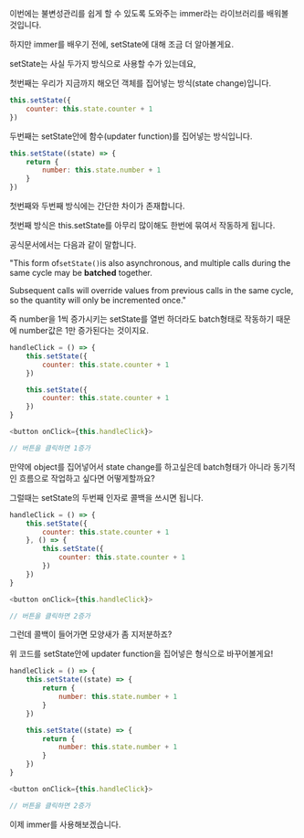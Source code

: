 이번에는 불변성관리를 쉽게 할 수 있도록 도와주는 immer라는 라이브러리를 배워볼 것입니다.

하지만 immer를 배우기 전에, setState에 대해 조금 더 알아볼게요.

setState는 사실 두가지 방식으로 사용할 수가 있는데요,

첫번째는 우리가 지금까지 해오던 객체를 집어넣는 방식\(state change\)입니다.

```jsx
this.setState({
    counter: this.state.counter + 1
})
```

두번째는 setState안에 함수\(updater function\)를 집어넣는 방식입니다.

```jsx
this.setState((state) => {
    return {
        number: this.state.number + 1
    }
})
```

첫번째와 두번째 방식에는 간단한 차이가 존재합니다.

첫번째 방식은 this.setState를 아무리 많이해도 한번에 묶여서 작동하게 됩니다.

공식문서에서는 다음과 같이 말합니다.

"This form of`setState()`is also asynchronous, and multiple calls during the same cycle may be **batched** together.

Subsequent calls will override values from previous calls in the same cycle, so the quantity will only be incremented once."

즉 number을 1씩 증가시키는 setState를 열번 하더라도 batch형태로 작동하기 때문에 number값은 1만 증가된다는 것이지요.

```js
handleClick = () => {
    this.setState({
        counter: this.state.counter + 1
    })

    this.setState({
        counter: this.state.counter + 1
    })
}

<button onClick={this.handleClick}>

// 버튼을 클릭하면 1증가
```

만약에 object를 집어넣어서 state change를 하고싶은데 batch형태가 아니라 동기적인 흐름으로 작업하고 싶다면 어떻게할까요?

그럴때는 setState의 두번째 인자로 콜백을 쓰시면 됩니다.

```js
handleClick = () => {
    this.setState({
        counter: this.state.counter + 1
    }, () => {
        this.setState({
            counter: this.state.counter + 1
        })
    })
}

<button onClick={this.handleClick}>

// 버튼을 클릭하면 2증가
```

그런데 콜백이 들어가면 모양새가 좀 지저분하죠?

위 코드를 setState안에 updater function을 집어넣은 형식으로 바꾸어볼게요!

```js
handleClick = () => {
    this.setState((state) => {
        return {
            number: this.state.number + 1
        }
    })

    this.setState((state) => {
        return {
            number: this.state.number + 1
        }
    })
}

<button onClick={this.handleClick}>

// 버튼을 클릭하면 2증가
```

이제 immer를 사용해보겠습니다.

